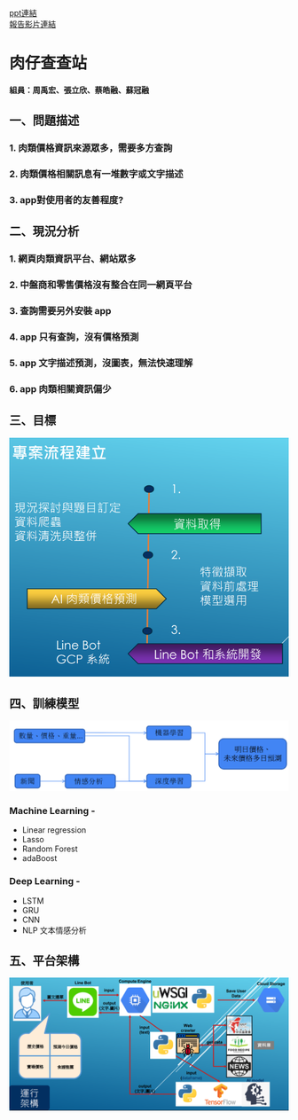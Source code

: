 [ppt連結](https://drive.google.com/file/d/1PBjm1fxXA5WhFg68oUjSm3cfmure2RGL/view?usp=sharing)  
[報告影片連結](https://drive.google.com/file/d/1eIdOhQBxHINFajCm5RJVCAnCGrN_iXdr/view?usp=sharing)    
  
肉仔查查站
================
#### 組員：周禹宏、張立欣、蔡皓融、蘇冠融
一、問題描述
-----------
### 1. 肉類價格資訊來源眾多，需要多方查詢
### 2. 肉類價格相關訊息有一堆數字或文字描述
### 3. app對使用者的友善程度?
### 
二、現況分析
-----------
### 1. 網頁肉類資訊平台、網站眾多
### 2. 中盤商和零售價格沒有整合在同一網頁平台
### 3. 查詢需要另外安裝 app
### 4. app 只有查詢，沒有價格預測
### 5. app 文字描述預測，沒圖表，無法快速理解
### 6. app 肉類相關資訊偏少
###
三、目標
----------------
![專案流程](./loop1.png)
###
四、訓練模型
----------------
![訓練架構](./MLDL_r2.png)
### Machine Learning - 
+ Linear regression
+ Lasso
+ Random Forest
+ adaBoost
### Deep Learning - 
+ LSTM
+ GRU
+ CNN
+ NLP 文本情感分析
###
五、平台架構
-----------
![系統架構](./gcp.png)









